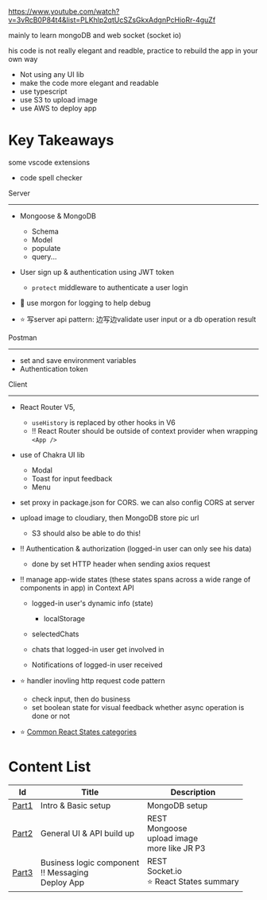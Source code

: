 https://www.youtube.com/watch?v=3vRcB0P84t4&list=PLKhlp2qtUcSZsGkxAdgnPcHioRr-4guZf

mainly to learn mongoDB and web socket (socket io)



his code is not really elegant and readble, practice to rebuild the app in your own way

+ Not using any UI lib
+ make the code more elegant and readable
+ use typescript
+ use S3 to upload image
+ use AWS to deploy app



# Key Takeaways

some vscode extensions

+ code spell checker



Server

---

+ Mongoose & MongoDB
  + Schema
  + Model
  + populate
  + query...

+ User sign up & authentication using JWT token
  + `protect` middleware to authenticate a user login

+ :gem: use morgon for logging to help debug
+ :star: 写server api pattern: 边写边validate user input or a db operation result



Postman

---

+ set and save environment variables
+ Authentication token



Client

---

+ React Router V5, 
  + `useHistory` is replaced by other hooks in V6 
  + :bangbang: React Router should be outside of context provider when wrapping `<App />`

+ use of Chakra UI lib
  + Modal
  + Toast for input feedback
  + Menu
+ set proxy in package.json for CORS. we can also config CORS at server 
+ upload image to cloudiary, then MongoDB store pic url
  + S3 should also be able to do this!

+ :bangbang: Authentication & authorization (logged-in user can only see his data)
  + done by set HTTP header when sending axios request
+ :bangbang: manage app-wide states (these states spans across a wide range of components in app) in Context API
  + logged-in user's dynamic info (state)
    + localStorage

  + selectedChats
  + chats that logged-in user get involved in
  + Notifications of logged-in user received

+ :star: handler inovling http request code pattern
  + check input, then do business
  + set boolean state for visual feedback whether async operation is done or not
+ :star: [Common React States categories](./sub_topics/reactStatesPattern.md) 





# Content List

| Id                  | Title                                                        | Description                                            |
| ------------------- | ------------------------------------------------------------ | ------------------------------------------------------ |
| [Part1](./part1.md) | Intro & Basic setup                                          | MongoDB setup                                          |
| [Part2](./part2.md) | General UI & API build up                                    | REST <br>Mongoose <br>upload image <br>more like JR P3 |
| [Part3](./part3.md) | Business logic component <br>:bangbang: Messaging <br> Deploy App | REST <br>Socket.io <br>:star: React States summary     |

